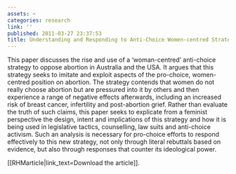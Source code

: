 ```yaml
---
assets: ~
categories: research
link: ''
published: 2011-03-27 23:37:53
title: Understanding and Responding to Anti-Choice Women-centred Strategies
---
```

This paper discusses the rise and use of a ‘woman-centred’ anti-choice
strategy to oppose abortion in Australia and the USA. It argues that
this strategy seeks to imitate and exploit aspects of the pro-choice,
women-centred position on abortion. The strategy contends that women do
not really choose abortion but are pressured into it by others and then
experience a range of negative effects afterwards, including an
increased risk of breast cancer, infertility and post-abortion grief.
Rather than evaluate the truth of such claims, this paper seeks to
explicate from a feminist perspective the design, intent and
implications of this strategy and how it is being used in legislative
tactics, counselling, law suits and anti-choice activism. Such an
analysis is necessary for pro-choice efforts to respond effectively to
this new strategy, not only through literal rebuttals based on evidence,
but also through responses that counter its ideological power.
  
[[RHMarticle|link_text=Download the article]].

